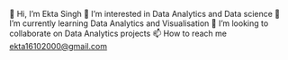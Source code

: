  👋 Hi, I’m Ekta Singh
 👀 I’m interested in Data Analytics and Data science
🌱 I’m currently learning Data Analytics and Visualisation
💞️ I’m looking to collaborate on Data Analytics projects
📫 How to reach me ekta16102000@gmail.com

